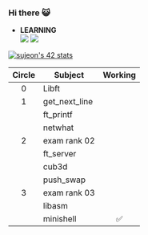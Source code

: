### Hi there 😺

<!--
**sujeon42/sujeon42** is a ✨ _special_ ✨ repository because its `README.md` (this file) appears on your GitHub profile.

Here are some ideas to get you started:
-->

- **LEARNING**  
<img src="https://img.shields.io/badge/C-orange?style=square&logo=C&logoColor=white"/></a>
<img src="https://img.shields.io/badge/Python-3766AB?style=square&logo=Python&logoColor=white"/></a>

[![sujeon's 42 stats](https://badge42.herokuapp.com/api/stats/sujeon?privacyEmail=true)](https://github.com/sujeon/badge42)

| Circle | Subject | Working |
| :--: | --- | :--: |
| 0 | Libft          |    |
| 1 | get_next_line  |    |
|   | ft_printf      |    |
|   | netwhat        |    |
| 2 | exam rank 02   |    |
|   | ft_server      |    |
|   | cub3d          |    |
|   | push_swap      |    |
| 3 | exam rank 03   |    |
|   | libasm         |    |
|   | minishell      | ✅ |

